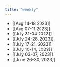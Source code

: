 ```yaml
---
title: "weekly"
---
```


- [[Aug 14-18 2023]]
- [[Aug 07-11 2023]]
- [[July 31-04 2023]]
- [[July 24-28, 2023]]
- [[July 17-21, 2023]]
- [[July 10-14, 2023]]
- [[July 03-07, 2023]]
- [[June 26-30, 2023]]

